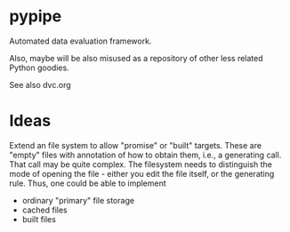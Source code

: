 # pypipe
Automated data evaluation framework.

Also, maybe will be also misused as a repository of other less related Python goodies.

See also dvc.org

# Ideas

Extend an file system to allow "promise" or "built" targets.
These are "empty" files with annotation of how to obtain them, i.e., a generating call.
That call may be quite complex.
The filesystem needs to distinguish the mode of opening the file - either you edit the file itself, or the generating rule.
Thus, one could be able to implement
- ordinary "primary" file storage
- cached files
- built files

